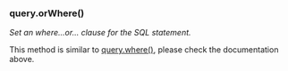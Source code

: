 ### query.orWhere()

*Set an where...or... clause for the SQL statement.*

This method is similar to [query.where()](#querywhere), please check the 
documentation above.